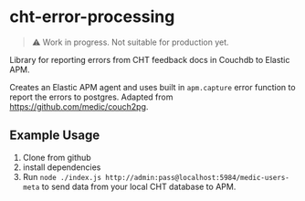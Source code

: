 # cht-error-processing

> :warning: Work in progress. Not suitable for production yet.

Library for reporting errors from CHT feedback docs in Couchdb to Elastic APM.

Creates an Elastic APM agent and uses built in `apm.capture` error function to
report the errors to postgres. Adapted from https://github.com/medic/couch2pg.

## Example Usage

1. Clone from github
2. install dependencies
3. Run `node ./index.js http://admin:pass@localhost:5984/medic-users-meta` to send data from
   your local CHT database to APM.
